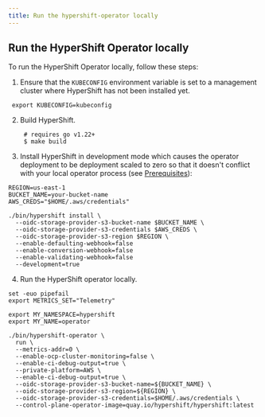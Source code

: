 ```yaml
---
title: Run the hypershift-operator locally
---
```


## Run the HyperShift Operator locally

To run the HyperShift Operator locally, follow these steps:

1. Ensure that the `KUBECONFIG` environment variable is set to a management cluster where HyperShift has not been installed yet.

  ```shell linenums="1"
   export KUBECONFIG=kubeconfig
  ```

2. Build HyperShift.

        # requires go v1.22+
        $ make build


3. Install HyperShift in development mode which causes the operator deployment to be deployment scaled to zero so that it doesn't conflict with your local operator process (see [Prerequisites](../getting-started.md#prerequisites)):

```shell linenums="1"
REGION=us-east-1
BUCKET_NAME=your-bucket-name
AWS_CREDS="$HOME/.aws/credentials"

./bin/hypershift install \
  --oidc-storage-provider-s3-bucket-name $BUCKET_NAME \
  --oidc-storage-provider-s3-credentials $AWS_CREDS \
  --oidc-storage-provider-s3-region $REGION \
  --enable-defaulting-webhook=false
  --enable-conversion-webhook=false
  --enable-validating-webhook=false
  --development=true
```

4. Run the HyperShift operator locally.

```shell linenums="1"
set -euo pipefail
export METRICS_SET="Telemetry"

export MY_NAMESPACE=hypershift
export MY_NAME=operator

./bin/hypershift-operator \
  run \
  --metrics-addr=0 \
  --enable-ocp-cluster-monitoring=false \
  --enable-ci-debug-output=true \
  --private-platform=AWS \
  --enable-ci-debug-output=true \
  --oidc-storage-provider-s3-bucket-name=${BUCKET_NAME} \
  --oidc-storage-provider-s3-region=${REGION} \
  --oidc-storage-provider-s3-credentials=$HOME/.aws/credentials \
  --control-plane-operator-image=quay.io/hypershift/hypershift:latest
```